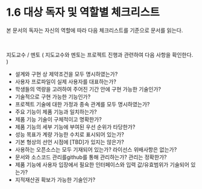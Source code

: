 # 1.6 대상 독자 및 역할별 체크리스트

본 문서의 독자는 자신의 역할에 따라 다음 체크리스트를 기준으로 문서를 읽는다.

<br>

지도교수 / 멘토 ( 지도교수와 멘토는 프로젝트 진행과 관련하여 다음 사항을 확인한다. )

- 설계와 구현 상 제약조건을 모두 명시하였는가?
- 사용자 프로파일이 실제 사용자를 대표하는가?
- 학생들의 역량을 고려하여 주어진 기간 안에 구현 가능한 기술인가? 
- 기술적으로 구현 가능한 기능인가? 
- 프로젝트 기술에 대한 가정과 종속 관계를 모두 명시하였는가?
- 주요 기능이 제품 기능과 일치하는가?
- 제품 기능 기술이 구체적이고 명확한가?
- 제품 기능의 세부 기능에 부여된 우선 순위가 타당한가?
- 성능 목표가 계량 가능한 수치로 표시되어 있는가?
- 기본 형상의 선언 시점에 [TBD]가 있지는 않은가?
- 사용하는 오픈소스는 모두 기재되어 있는가? 라이선스 위배사항은 없는가? 
- 문서와 소스코드 관리를github를 통해 관리하는가? 관리는 정확한가?
- 제품 기능에 사용자 입장에서 필요한 인터페이스와 입력 값/유효범위가 기술되어 있는가?
- 지적재산권 확보가 가능한 기술인가? 